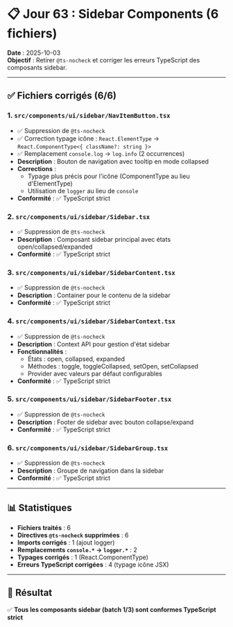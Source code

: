 # 📋 Jour 63 : Sidebar Components (6 fichiers)

**Date** : 2025-10-03  
**Objectif** : Retirer `@ts-nocheck` et corriger les erreurs TypeScript des composants sidebar.

---

## ✅ Fichiers corrigés (6/6)

### 1. `src/components/ui/sidebar/NavItemButton.tsx`
- ✅ Suppression de `@ts-nocheck`
- ✅ Correction typage icône : `React.ElementType` → `React.ComponentType<{ className?: string }>`
- ✅ Remplacement `console.log` → `log.info` (2 occurrences)
- **Description** : Bouton de navigation avec tooltip en mode collapsed
- **Corrections** :
  - Typage plus précis pour l'icône (ComponentType au lieu d'ElementType)
  - Utilisation de `logger` au lieu de `console`
- **Conformité** : ✅ TypeScript strict

### 2. `src/components/ui/sidebar/Sidebar.tsx`
- ✅ Suppression de `@ts-nocheck`
- **Description** : Composant sidebar principal avec états open/collapsed/expanded
- **Conformité** : ✅ TypeScript strict

### 3. `src/components/ui/sidebar/SidebarContent.tsx`
- ✅ Suppression de `@ts-nocheck`
- **Description** : Container pour le contenu de la sidebar
- **Conformité** : ✅ TypeScript strict

### 4. `src/components/ui/sidebar/SidebarContext.tsx`
- ✅ Suppression de `@ts-nocheck`
- **Description** : Context API pour gestion d'état sidebar
- **Fonctionnalités** :
  - États : open, collapsed, expanded
  - Méthodes : toggle, toggleCollapsed, setOpen, setCollapsed
  - Provider avec valeurs par défaut configurables
- **Conformité** : ✅ TypeScript strict

### 5. `src/components/ui/sidebar/SidebarFooter.tsx`
- ✅ Suppression de `@ts-nocheck`
- **Description** : Footer de sidebar avec bouton collapse/expand
- **Conformité** : ✅ TypeScript strict

### 6. `src/components/ui/sidebar/SidebarGroup.tsx`
- ✅ Suppression de `@ts-nocheck`
- **Description** : Groupe de navigation dans la sidebar
- **Conformité** : ✅ TypeScript strict

---

## 📊 Statistiques

- **Fichiers traités** : 6
- **Directives `@ts-nocheck` supprimées** : 6
- **Imports corrigés** : 1 (ajout logger)
- **Remplacements `console.*` → `logger.*`** : 2
- **Typages corrigés** : 1 (React.ComponentType)
- **Erreurs TypeScript corrigées** : 4 (typage icône JSX)

---

## 🎯 Résultat

✅ **Tous les composants sidebar (batch 1/3) sont conformes TypeScript strict**

